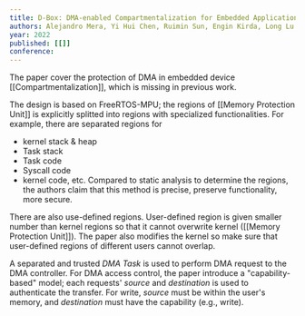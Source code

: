 ```yaml
---
title: D-Box: DMA-enabled Compartmentalization for Embedded Applications
authors: Alejandro Mera, Yi Hui Chen, Ruimin Sun, Engin Kirda, Long Lu
year: 2022
published: [[]]
conference: 
---
```


The paper cover the protection of DMA in embedded device [[Compartmentalization]], which is missing in previous work. 

The design is based on FreeRTOS-MPU; the regions of [[Memory Protection Unit]]  is explicitly splitted into regions with specialized functionalities. For example, there are separated regions for
- kernel stack & heap
- Task stack
- Task code
- Syscall code
- kernel code, etc.
Compared to static analysis to determine the regions, the authors claim that this method is precise, preserve functionality, more secure.


There are also use-defined regions. User-defined region is given smaller number than kernel regions so that it cannot overwrite kernel ([[Memory Protection Unit]]). The paper also modifies the kernel so make sure that user-defined regions of different users cannot overlap. 

A separated and trusted *DMA Task* is used to perform DMA request to the DMA controller.  For DMA access control, the paper introduce a "capability-based" model;  each requests' *source* and *destination* is used to authenticate the transfer. For write, *source* must be within the user's memory, and *destination* must have the capability (e.g., write).
